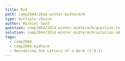 ```yaml
---
title: N/A
path: comp2804/2014-winter-midterm/9
type: multiple-choice
author: Michiel Smid
question: comp2804/2014-winter-midterm/9/question.ts
solution: comp2804/2014-winter-midterm/9/solution.md
tags:
  - comp2804
  - comp2804-midterm
  - Reordering the Letters of a Word (3.9.1)
---
```

